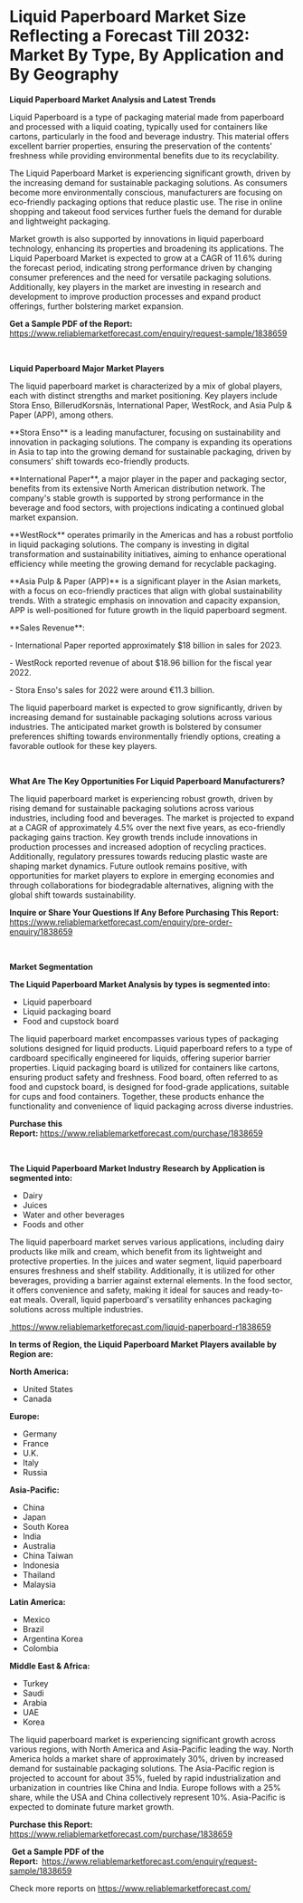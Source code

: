 <p><h1>Liquid Paperboard Market Size Reflecting a Forecast Till 2032: Market By Type, By Application and By Geography</h1></p><p><strong>Liquid Paperboard Market Analysis and Latest Trends</strong></p>
<p><p>Liquid Paperboard is a type of packaging material made from paperboard and processed with a liquid coating, typically used for containers like cartons, particularly in the food and beverage industry. This material offers excellent barrier properties, ensuring the preservation of the contents' freshness while providing environmental benefits due to its recyclability.</p><p>The Liquid Paperboard Market is experiencing significant growth, driven by the increasing demand for sustainable packaging solutions. As consumers become more environmentally conscious, manufacturers are focusing on eco-friendly packaging options that reduce plastic use. The rise in online shopping and takeout food services further fuels the demand for durable and lightweight packaging.</p><p>Market growth is also supported by innovations in liquid paperboard technology, enhancing its properties and broadening its applications. The Liquid Paperboard Market is expected to grow at a CAGR of 11.6% during the forecast period, indicating strong performance driven by changing consumer preferences and the need for versatile packaging solutions. Additionally, key players in the market are investing in research and development to improve production processes and expand product offerings, further bolstering market expansion.</p></p>
<p><strong>Get a Sample PDF of the Report:&nbsp;</strong> <a href="https://www.reliablemarketforecast.com/enquiry/request-sample/1838659?utm_campaign=2124&utm_medium=2&utm_source=Github&utm_content=ia&utm_term=31012025&utm_id=liquid-paperboard">https://www.reliablemarketforecast.com/enquiry/request-sample/1838659</a></p>
<p>&nbsp;</p>
<p><strong>Liquid Paperboard Major Market Players</strong></p>
<p><p>The liquid paperboard market is characterized by a mix of global players, each with distinct strengths and market positioning. Key players include Stora Enso, BillerudKorsnäs, International Paper, WestRock, and Asia Pulp & Paper (APP), among others.</p><p>**Stora Enso** is a leading manufacturer, focusing on sustainability and innovation in packaging solutions. The company is expanding its operations in Asia to tap into the growing demand for sustainable packaging, driven by consumers' shift towards eco-friendly products.</p><p>**International Paper**, a major player in the paper and packaging sector, benefits from its extensive North American distribution network. The company's stable growth is supported by strong performance in the beverage and food sectors, with projections indicating a continued global market expansion.</p><p>**WestRock** operates primarily in the Americas and has a robust portfolio in liquid packaging solutions. The company is investing in digital transformation and sustainability initiatives, aiming to enhance operational efficiency while meeting the growing demand for recyclable packaging.</p><p>**Asia Pulp & Paper (APP)** is a significant player in the Asian markets, with a focus on eco-friendly practices that align with global sustainability trends. With a strategic emphasis on innovation and capacity expansion, APP is well-positioned for future growth in the liquid paperboard segment.</p><p>**Sales Revenue**: </p><p>- International Paper reported approximately $18 billion in sales for 2023.</p><p>- WestRock reported revenue of about $18.96 billion for the fiscal year 2022.</p><p>- Stora Enso's sales for 2022 were around €11.3 billion.</p><p>The liquid paperboard market is expected to grow significantly, driven by increasing demand for sustainable packaging solutions across various industries. The anticipated market growth is bolstered by consumer preferences shifting towards environmentally friendly options, creating a favorable outlook for these key players.</p></p>
<p>&nbsp;</p>
<p><strong>What Are The Key Opportunities For Liquid Paperboard Manufacturers?</strong></p>
<p><p>The liquid paperboard market is experiencing robust growth, driven by rising demand for sustainable packaging solutions across various industries, including food and beverages. The market is projected to expand at a CAGR of approximately 4.5% over the next five years, as eco-friendly packaging gains traction. Key growth trends include innovations in production processes and increased adoption of recycling practices. Additionally, regulatory pressures towards reducing plastic waste are shaping market dynamics. Future outlook remains positive, with opportunities for market players to explore in emerging economies and through collaborations for biodegradable alternatives, aligning with the global shift towards sustainability.</p></p>
<p><strong>Inquire or Share Your Questions If Any Before Purchasing This Report:</strong> <a href="https://www.reliablemarketforecast.com/enquiry/pre-order-enquiry/1838659?utm_campaign=2124&utm_medium=2&utm_source=Github&utm_content=ia&utm_term=31012025&utm_id=liquid-paperboard">https://www.reliablemarketforecast.com/enquiry/pre-order-enquiry/1838659</a></p>
<p>&nbsp;</p>
<p><strong>Market Segmentation</strong></p>
<p><strong>The Liquid Paperboard Market Analysis by types is segmented into:</strong></p>
<p><ul><li>Liquid paperboard</li><li>Liquid packaging board</li><li>Food and cupstock board</li></ul></p>
<p><p>The liquid paperboard market encompasses various types of packaging solutions designed for liquid products. Liquid paperboard refers to a type of cardboard specifically engineered for liquids, offering superior barrier properties. Liquid packaging board is utilized for containers like cartons, ensuring product safety and freshness. Food board, often referred to as food and cupstock board, is designed for food-grade applications, suitable for cups and food containers. Together, these products enhance the functionality and convenience of liquid packaging across diverse industries.</p></p>
<p><strong>Purchase this Report:&nbsp;</strong><a href="https://www.reliablemarketforecast.com/purchase/1838659?utm_campaign=2124&utm_medium=2&utm_source=Github&utm_content=ia&utm_term=31012025&utm_id=liquid-paperboard">https://www.reliablemarketforecast.com/purchase/1838659</a></p>
<p>&nbsp;</p>
<p><strong>The Liquid Paperboard Market Industry Research by Application is segmented into:</strong></p>
<p><ul><li>Dairy</li><li>Juices</li><li>Water and other beverages</li><li>Foods and other</li></ul></p>
<p><p>The liquid paperboard market serves various applications, including dairy products like milk and cream, which benefit from its lightweight and protective properties. In the juices and water segment, liquid paperboard ensures freshness and shelf stability. Additionally, it is utilized for other beverages, providing a barrier against external elements. In the food sector, it offers convenience and safety, making it ideal for sauces and ready-to-eat meals. Overall, liquid paperboard's versatility enhances packaging solutions across multiple industries.</p></p>
<p><a href="https://www.reliablemarketforecast.com/liquid-paperboard-r1838659?utm_campaign=2124&utm_medium=2&utm_source=Github&utm_content=ia&utm_term=31012025&utm_id=liquid-paperboard">&nbsp;https://www.reliablemarketforecast.com/liquid-paperboard-r1838659</a></p>
<p><strong>In terms of Region, the Liquid Paperboard Market Players available by Region are:</strong></p>
<p>
    <p> <strong> North America: </strong>
        <ul>
            <li>United States</li>
            <li>Canada</li>
        </ul>
        </p> 
    <p> <strong> Europe: </strong>
        <ul>
            <li>Germany</li>
            <li>France</li>
            <li>U.K.</li>
            <li>Italy</li>
            <li>Russia</li>
        </ul>
        </p> 
    <p> <strong> Asia-Pacific: </strong>
        <ul>
            <li>China</li>
            <li>Japan</li>
            <li>South Korea</li>
            <li>India</li>
            <li>Australia</li>
            <li>China Taiwan</li>
            <li>Indonesia</li>
            <li>Thailand</li>
            <li>Malaysia</li>
        </ul>
        </p> 
    <p> <strong> Latin America: </strong>
        <ul>
            <li>Mexico</li>
            <li>Brazil</li>
            <li>Argentina Korea</li>
            <li>Colombia</li>
        </ul>
        </p> 
    <p> <strong> Middle East & Africa: </strong>
        <ul>
            <li>Turkey</li>
            <li>Saudi</li>
            <li>Arabia</li>
            <li>UAE</li>
            <li>Korea</li>
        </ul>
    </p>
    </p>
<p><p>The liquid paperboard market is experiencing significant growth across various regions, with North America and Asia-Pacific leading the way. North America holds a market share of approximately 30%, driven by increased demand for sustainable packaging solutions. The Asia-Pacific region is projected to account for about 35%, fueled by rapid industrialization and urbanization in countries like China and India. Europe follows with a 25% share, while the USA and China collectively represent 10%. Asia-Pacific is expected to dominate future market growth.</p></p>
<p><strong>Purchase this Report: </strong><a href="https://www.reliablemarketforecast.com/purchase/1838659?utm_campaign=2124&utm_medium=2&utm_source=Github&utm_content=ia&utm_term=31012025&utm_id=liquid-paperboard">https://www.reliablemarketforecast.com/purchase/1838659</a></p>
<p>&nbsp;<strong>Get a Sample PDF of the Report:&nbsp;&nbsp;</strong><a href="https://www.reliablemarketforecast.com/enquiry/request-sample/1838659?utm_campaign=2124&utm_medium=2&utm_source=Github&utm_content=ia&utm_term=31012025&utm_id=liquid-paperboard">https://www.reliablemarketforecast.com/enquiry/request-sample/1838659</a></p>
<p><strong></strong></p>
<p>Check more reports on <a href="https://www.reliablemarketforecast.com/?utm_campaign=2124&utm_medium=2&utm_source=Github&utm_content=ia&utm_term=31012025&utm_id=liquid-paperboard">https://www.reliablemarketforecast.com/</a></p>